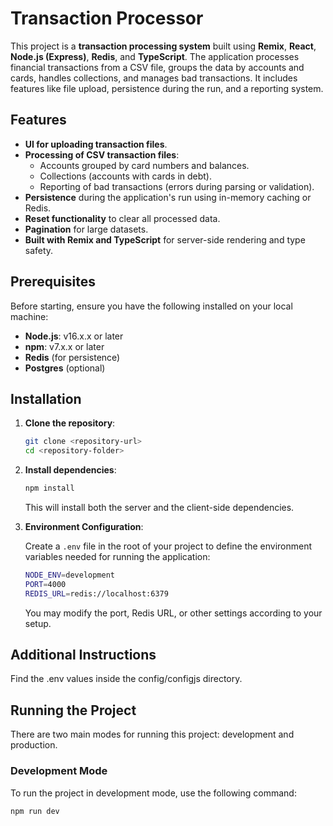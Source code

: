 # Transaction Processor

This project is a **transaction processing system** built using **Remix**, **React**, **Node.js (Express)**, **Redis**, and **TypeScript**. The application processes financial transactions from a CSV file, groups the data by accounts and cards, handles collections, and manages bad transactions. It includes features like file upload, persistence during the run, and a reporting system.

## Features

- **UI for uploading transaction files**.
- **Processing of CSV transaction files**:
  - Accounts grouped by card numbers and balances.
  - Collections (accounts with cards in debt).
  - Reporting of bad transactions (errors during parsing or validation).
- **Persistence** during the application's run using in-memory caching or Redis.
- **Reset functionality** to clear all processed data.
- **Pagination** for large datasets.
- **Built with Remix and TypeScript** for server-side rendering and type safety.

## Prerequisites

Before starting, ensure you have the following installed on your local machine:

- **Node.js**: v16.x.x or later
- **npm**: v7.x.x or later
- **Redis** (for persistence)
- **Postgres** (optional)

## Installation

1. **Clone the repository**:

   ```bash
   git clone <repository-url>
   cd <repository-folder>
   ```

2. **Install dependencies**:

   ```bash
   npm install
   ```

   This will install both the server and the client-side dependencies.

3. **Environment Configuration**:

   Create a `.env` file in the root of your project to define the environment variables needed for running the application:

   ```bash
   NODE_ENV=development
   PORT=4000
   REDIS_URL=redis://localhost:6379
   ```

   You may modify the port, Redis URL, or other settings according to your setup.

## Additional Instructions

Find the .env values inside the config/configjs directory.

## Running the Project

There are two main modes for running this project: development and production.

### Development Mode

To run the project in development mode, use the following command:

```bash
npm run dev
```
